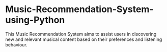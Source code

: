 # Music-Recommendation-System-using-Python
This Music Recommendation System aims to assist users in discovering new and relevant musical content based on their preferences and listening behaviour.
